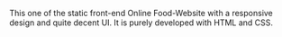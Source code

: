 This one of the static front-end Online Food-Website with a responsive design and quite decent UI. It is purely developed with HTML and CSS.
